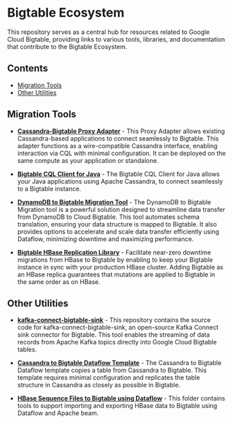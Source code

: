 # Bigtable Ecosystem

This repository serves as a central hub for resources related to Google Cloud Bigtable, providing links to various tools, libraries, and documentation that contribute to the Bigtable Ecosystem.

## Contents

*   [Migration Tools](#migration-tools)
*   [Other Utilities](#other-utilities)

## Migration Tools

*   **[Cassandra-Bigtable Proxy Adapter](https://github.com/GoogleCloudPlatform/cloud-bigtable-ecosystem/tree/main/cassandra-bigtable-migration-tools/cassandra-bigtable-proxy)** - This Proxy Adapter allows existing Cassandra-based applications to connect seamlessly to Bigtable. This adapter functions as a wire-compatible Cassandra interface, enabling interaction via CQL with minimal configuration. It can be deployed on the same compute as your application or standalone.
  
*   **[Bigtable CQL Client for Java](https://github.com/GoogleCloudPlatform/cloud-bigtable-ecosystem/tree/main/cassandra-bigtable-migration-tools/cassandra-bigtable-cql-client-java)** - The Bigtable CQL Client for Java allows your Java applications using Apache Cassandra, to connect seamlessly to a Bigtable instance.

*   **[DynamoDB to Bigtable Migration Tool](https://github.com/GoogleCloudPlatform/professional-services/tree/main/tools/dynamodb-bigtable-migration#bigtable-data-bridge---dynamodb-to-bigtable-migration-utility)** - The DynamoDB to Bigtable Migration tool is a powerful solution designed to streamline data transfer from DynamoDB to Cloud Bigtable. This tool automates schema translation, ensuring your data structure is mapped to Bigtable. It also provides options to accelerate and scale data transfer efficiently using Dataflow, minimizing downtime and maximizing performance.

*  **[Bigtable HBase Replication Library](https://github.com/googleapis/java-bigtable-hbase/tree/main/hbase-migration-tools/bigtable-hbase-replication)** - Facilitate near-zero downtime migrations from HBase to Bigtable by enabling to keep your Bigtable instance in sync with your production HBase cluster. Adding Bigtable as an HBase replica guarantees that mutations are applied to Bigtable in the same order as on HBase.
  
## Other Utilities

* **[kafka-connect-bigtable-sink](https://github.com/GoogleCloudPlatform/cloud-bigtable-ecosystem/tree/main/kafka-connect-bigtable-sink)** - This repository contains the source code for kafka-connect-bigtable-sink, an open-source Kafka Connect sink connector for Bigtable. This tool enables the streaming of data records from Apache Kafka topics directly into Google Cloud Bigtable tables.

* **[Cassandra to Bigtable Dataflow Template](https://github.com/GoogleCloudPlatform/DataflowTemplates/blob/main/v1/README_Cassandra_To_Cloud_Bigtable.md)** - The Cassandra to Bigtable Dataflow template copies a table from Cassandra to Bigtable. This template requires minimal configuration and replicates the table structure in Cassandra as closely as possible in Bigtable.
  
*  **[HBase Sequence Files to Bigtable using Dataflow](https://github.com/googleapis/java-bigtable-hbase/blob/v2.15.0/bigtable-dataflow-parent/bigtable-beam-import/README.md)** - This folder contains tools to support importing and exporting HBase data to Bigtable using Dataflow and Apache beam.
